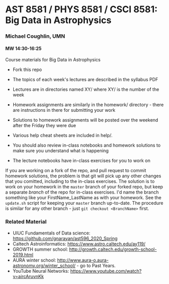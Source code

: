 # AST 8581 / PHYS 8581 / CSCI 8581: Big Data in Astrophysics
### Michael Coughlin, UMN
#### MW 14:30-16:25 

Course materials for Big Data in Astrophysics

* Fork this repo

* The topics of each week's lectures are described in the syllabus PDF 

* Lectures are in directories named XY/ where XY/ is the number of the week

* Homework assignments are similarly in the homework/ directory - there are instructions in there for submitting your work

* Solutions to homework assignments will be posted over the weekend after the Friday they were due

* Various help cheat sheets are included in help/. 

* You should also review in-class notebooks and homework solutions to make sure you understand what is happening

* The lecture notebooks have in-class exercises for you to work on

If you are working on a fork of the repo, and pull request to commit homework
solutions, the problem is that git will pick up any other changes that you
comitted, including to the in-class exercises. The solution is to work on your
homework in the `master` branch of your forked repo, but keep a separate
*branch* of the repo for in-class exercises. I'd name the branch something like
your FirstName_LastName as with your homework. See the `update.sh` script for
keeping your `master` branch up-to-date. The procedure is similar for any other
branch - just `git checkout <BranchName>` first.

### Related Material

* UIUC Fundamentals of Data science: https://github.com/gnarayan/ast596_2020_Spring
* Caltech Astroinformatics: https://www.astro.caltech.edu/ay119/
* GROWTH summer school: http://growth.caltech.edu/growth-school-2019.html
* AURA winter school: http://www.aura-o.aura-astronomy.org/winter_school/ - go to Past Years.
* YouTube Neural Networks: https://www.youtube.com/watch?v=aircAruvnKk
